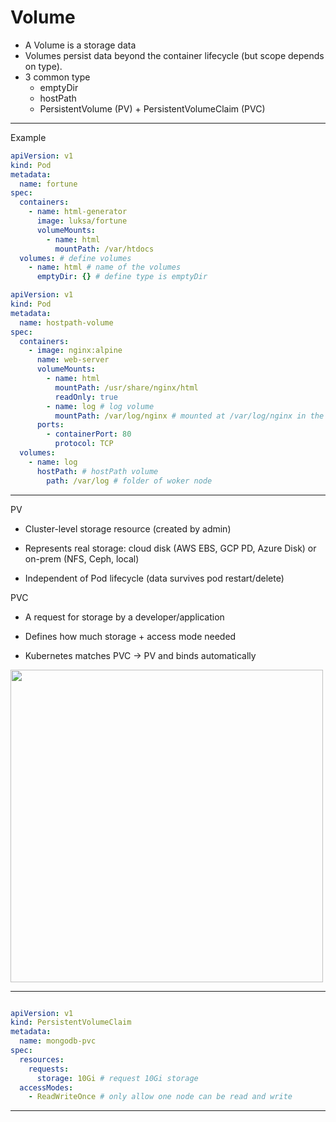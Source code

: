# Volume

- A Volume is a storage data
- Volumes persist data beyond the container lifecycle (but scope depends on type).
- 3 common type
  - emptyDir
  - hostPath
  - PersistentVolume (PV) + PersistentVolumeClaim (PVC)



 


---

Example

<div grid grid-cols-2>

```yml
apiVersion: v1
kind: Pod
metadata:
  name: fortune
spec:
  containers:
    - name: html-generator
      image: luksa/fortune
      volumeMounts:
        - name: html 
          mountPath: /var/htdocs
  volumes: # define volumes
    - name: html # name of the volumes
      emptyDir: {} # define type is emptyDir

```

```yml
apiVersion: v1
kind: Pod
metadata:
  name: hostpath-volume
spec:
  containers:
    - image: nginx:alpine
      name: web-server
      volumeMounts:
        - name: html
          mountPath: /usr/share/nginx/html
          readOnly: true
        - name: log # log volume
          mountPath: /var/log/nginx # mounted at /var/log/nginx in the container
      ports:
        - containerPort: 80
          protocol: TCP
  volumes:
    - name: log
      hostPath: # hostPath volume
        path: /var/log # folder of woker node

```
</div>



---
  
<div grid grid-cols-2>

<div>
PV 

- Cluster-level storage resource (created by admin)

- Represents real storage: cloud disk (AWS EBS, GCP PD, Azure Disk) or on-prem (NFS, Ceph, local)

- Independent of Pod lifecycle (data survives pod restart/delete)
</div>

<div>
PVC 

- A request for storage by a developer/application

- Defines how much storage + access mode needed

- Kubernetes matches PVC → PV and binds automatically
</div>

</div>

<img src="/pvName.png" width="500px" />

---

```yml

apiVersion: v1
kind: PersistentVolumeClaim
metadata:
  name: mongodb-pvc
spec:
  resources:
    requests:
      storage: 10Gi # request 10Gi storage
  accessModes:
    - ReadWriteOnce # only allow one node can be read and write

```



---
